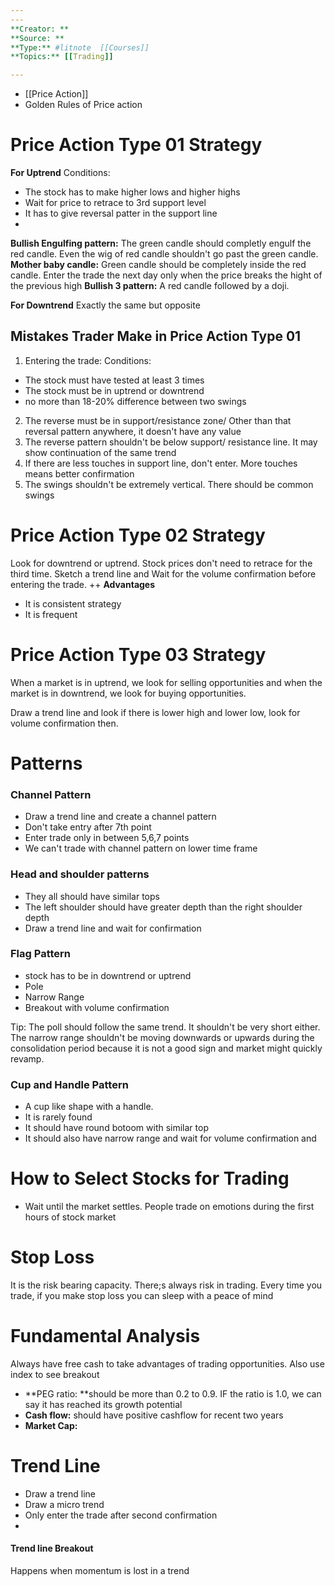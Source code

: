 ```yaml
---
---
**Creator: ** 
**Source: **
**Type:** #litnote  [[Courses]]
**Topics:** [[Trading]]

---
```



- [[Price Action]]
- Golden Rules of Price action

# Price Action Type 01 Strategy 
**For Uptrend**
Conditions:
- The stock has to make higher lows and higher highs
- Wait for price to retrace to 3rd support level
- It has to give reversal patter in the support line
- 
  
 **Bullish Engulfing pattern:** The green candle should completly engulf the red candle. Even the wig of red candle shouldn't go past the green candle.
 **Mother baby candle:** Green candle should be completely inside the red candle. Enter the trade the next day only when the price breaks the hight of the previous high
 **Bullish 3 pattern:** A red candle followed by a doji.
 
 **For Downtrend**
 Exactly the same but opposite
 
## Mistakes Trader Make in Price Action Type 01
1. Entering the trade: 
Conditions:
- The stock must have tested at least 3 times
- The stock must be in uptrend or downtrend
- no more than 18-20% difference between two swings

2. The reverse must be in support/resistance zone/ Other than that reversal pattern anywhere, it doesn't  have any value
3. The reverse pattern shouldn't be below support/ resistance line. It may show continuation of the same trend
4. If there are less touches in support line, don't enter. More touches means better confirmation
5. The swings shouldn't be extremely vertical. There should be common swings

# Price Action Type 02 Strategy 
Look for downtrend or uptrend. Stock prices don't need to retrace for the third time. Sketch a trend line and  Wait for the volume confirmation before entering the trade.
++
**Advantages**
- It is consistent strategy
- It is frequent


# Price Action Type 03 Strategy
When a market is in uptrend, we look for selling opportunities and when the market is in downtrend, we look for buying opportunities.

Draw a trend line and look if there is lower high and lower low, look for volume confirmation then.

# Patterns
### Channel Pattern
- Draw a trend line and create a channel pattern
- Don't take entry after 7th point
- Enter trade only in between 5,6,7 points
- We can't trade with channel pattern on lower time frame

### Head and shoulder patterns
- They all should have similar tops
- The left shoulder should have greater depth than the right shoulder depth
- Draw a trend line and wait for confirmation

### Flag Pattern
- stock has to be in downtrend or uptrend
- Pole
- Narrow Range
- Breakout with volume confirmation

Tip: The poll should follow the same trend. It shouldn't be very short either. The narrow range shouldn't be moving downwards or upwards during the consolidation period because it is not a good sign and market might quickly revamp.

### Cup and Handle Pattern
- A cup like shape with a handle. 
- It is rarely found
- It should have round botoom with similar top 
- It should also have narrow range and wait for volume confirmation and 

# How to Select Stocks for Trading
- Wait until the market settles. People trade on emotions during the first hours of stock market


# Stop Loss
It is the risk bearing capacity. There;s always risk in trading.
Every time you trade, if you make stop loss you can sleep with a peace of mind


# Fundamental Analysis
Always have free cash to take advantages of trading opportunities. Also use index to see breakout

- **PEG ratio: **should be more than 0.2 to 0.9. IF the ratio is 1.0, we can say it has reached its growth potential
- **Cash flow:** should have positive cashflow for recent two years
- **Market Cap:**

# Trend Line
- Draw a trend line
- Draw a micro trend
- Only enter the trade after second confirmation
- 

#### Trend line Breakout
Happens when momentum is lost in a trend